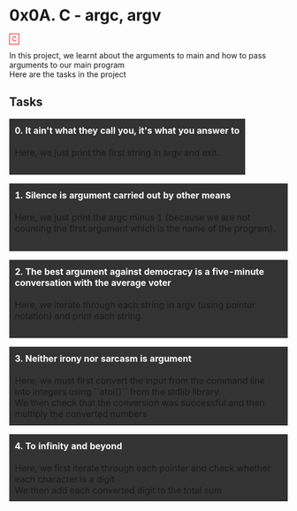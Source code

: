 # 0x0A. C - argc, argv
<span style="color:red; font-size:0.8em; padding:2px 4px; border:1px solid red;">C</span>

In this project, we learnt about the arguments to main and how to pass arguments to our main program<br>
Here are the tasks in the project

## Tasks

<table style="width: 100%; border-collapse: collapse;">
    <tr>
        <th colspan="3" style="background-color: #333; color: white; padding: 10px; text-align: left;">0. It ain't what they call you, it's what you answer to</th>
    </tr>
        <td colspan="2" style="background-color: #333; padding: 10px;">Here, we just print the first string in argv and exit.<br><br>
        </td>
    </tr>
    <tr>

<table style="width: 100%; border-collapse: collapse;">
    <tr>
        <th colspan="3" style="background-color: #333; color: white; padding: 10px; text-align: left;">1. Silence is argument carried out by other means</th>
    </tr>
        <td colspan="2" style="background-color: #333; padding: 10px;">Here, we just print the argc minus 1 (because we are not counting the first argument which is the name of the program).<br><br>
        </td>
    </tr>
    <tr>

<table style="width: 100%; border-collapse: collapse;">
    <tr>
        <th colspan="3" style="background-color: #333; color: white; padding: 10px; text-align: left;">2. The best argument against democracy is a five-minute conversation with the average voter</th>
    </tr>
        <td colspan="2" style="background-color: #333; padding: 10px;">Here, we iterate through each string in argv (using pointer notation) and print each string.<br><br>
        </td>
    </tr>
    <tr>

<table style="width: 100%; border-collapse: collapse;">
    <tr>
        <th colspan="3" style="background-color: #333; color: white; padding: 10px; text-align: left;">3. Neither irony nor sarcasm is argument</th>
    </tr>
        <td colspan="2" style="background-color: #333; padding: 10px;">Here, we must first convert the input from the command line into integers using ``atoi()`` from the stdlib library.<br>
        We then check that the conversion was successful and then multiply the converted numbers<br>
        </td>
    </tr>
    <tr>

<table style="width: 100%; border-collapse: collapse;">
    <tr>
        <th colspan="3" style="background-color: #333; color: white; padding: 10px; text-align: left;">4. To infinity and beyond</th>
    </tr>
        <td colspan="2" style="background-color: #333; padding: 10px;">Here, we first iterate through each pointer and check whether each character is a digit.<br>
        We then add each converted digit to the total sum<br>
        </td>
    </tr>
    <tr>